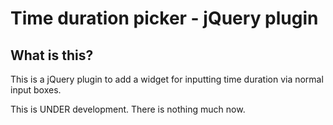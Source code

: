 Time duration picker - jQuery plugin
====================================

## What is this?
This is a jQuery plugin to add a widget for inputting time duration via normal input boxes.

This is UNDER development. There is nothing much now.